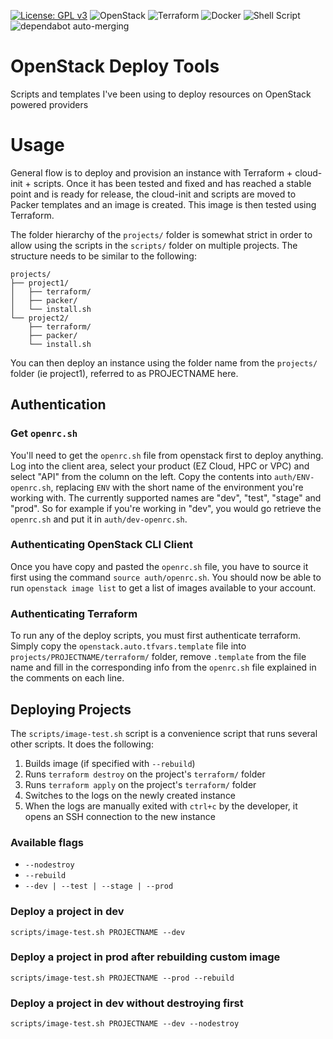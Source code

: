 [![License: GPL v3](https://img.shields.io/badge/License-GPLv3-blue.svg)](https://www.gnu.org/licenses/gpl-3.0) ![OpenStack](https://img.shields.io/badge/Openstack-%23f01742.svg?style=for-the-badge&logo=openstack&logoColor=white) ![Terraform](https://img.shields.io/badge/terraform-%235835CC.svg?style=for-the-badge&logo=terraform&logoColor=white) ![Docker](https://img.shields.io/badge/docker-%230db7ed.svg?style=for-the-badge&logo=docker&logoColor=white) ![Shell Script](https://img.shields.io/badge/shell_script-%23121011.svg?style=for-the-badge&logo=gnu-bash&logoColor=white) ![dependabot auto-merging](https://github.com/v1nsai/deploy-tools/actions/workflows/dependabot.yml/badge.svg)

# OpenStack Deploy Tools
Scripts and templates I've been using to deploy resources on OpenStack powered providers

# Usage
General flow is to deploy and provision an instance with Terraform + cloud-init + scripts.  Once it has been tested and fixed and has reached a stable point and is ready for release, the cloud-init and scripts are moved to Packer templates and an image is created.  This image is then tested using Terraform.

The folder hierarchy of the `projects/` folder is somewhat strict in order to allow using the scripts in the `scripts/` folder on multiple projects.  The structure needs to be similar to the following:

```
projects/
├── project1/
│   ├── terraform/
│   ├── packer/
│   └── install.sh
└── project2/
    ├── terraform/
    ├── packer/
    └── install.sh
```

You can then deploy an instance using the folder name from the `projects/` folder (ie project1), referred to as PROJECTNAME here.

## Authentication
### Get `openrc.sh`
You'll need to get the `openrc.sh` file from openstack first to deploy anything.  Log into the client area, select your product (EZ Cloud, HPC or VPC) and select "API" from the column on the left.  Copy the contents into `auth/ENV-openrc.sh`, replacing `ENV` with the short name of the environment you're working with.  The currently supported names are "dev", "test", "stage" and "prod".  So for example if you're working in "dev", you would go retrieve the `openrc.sh` and put it in `auth/dev-openrc.sh`.

### Authenticating OpenStack CLI Client
Once you have copy and pasted the `openrc.sh` file, you have to source it first using the command `source auth/openrc.sh`.  You should now be able to run `openstack image list` to get a list of images available to your account.

### Authenticating Terraform
To run any of the deploy scripts, you must first authenticate terraform. Simply copy the `openstack.auto.tfvars.template` file into `projects/PROJECTNAME/terraform/` folder, remove `.template` from the file name and fill in the corresponding info from the `openrc.sh` file explained in the comments on each line.

## Deploying Projects
The `scripts/image-test.sh` script is a convenience script that runs several other scripts.  It does the following:
1. Builds image (if specified with `--rebuild`)
2. Runs `terraform destroy` on the project's `terraform/` folder
3. Runs `terraform apply` on the project's `terraform/` folder
4. Switches to the logs on the newly created instance
5. When the logs are manually exited with `ctrl+c` by the developer, it opens an SSH connection to the new instance

### Available flags
* `--nodestroy`
* `--rebuild`
* `--dev | --test | --stage | --prod`

### Deploy a project in dev
`scripts/image-test.sh PROJECTNAME --dev`

### Deploy a project in prod after rebuilding custom image
`scripts/image-test.sh PROJECTNAME --prod --rebuild`

### Deploy a project in dev without destroying first
`scripts/image-test.sh PROJECTNAME --dev --nodestroy`
